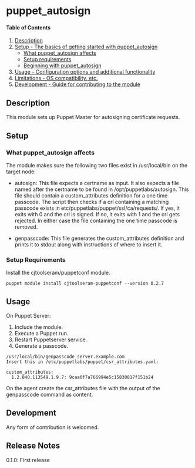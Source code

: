 # puppet_autosign

#### Table of Contents

1. [Description](#description)
1. [Setup - The basics of getting started with puppet_autosign](#setup)
    * [What puppet_autosign affects](#what-puppet_autosign-affects)
    * [Setup requirements](#setup-requirements)
    * [Beginning with puppet_autosign](#beginning-with-puppet_autosign)
1. [Usage - Configuration options and additional functionality](#usage)
1. [Limitations - OS compatibility, etc.](#limitations)
1. [Development - Guide for contributing to the module](#development)

## Description

This module sets up Puppet Master for autosigning certificate requests.

## Setup

### What puppet_autosign affects 

The module makes sure the following two files exist in /usr/local/bin on the target node:

* autosign: This file expects a certname as input. It also expects a file named after the certname to be found in /opt/puppetlabs/autosign. This file should contain a custom_attributes definition for a one time passcode. The script then checks if a crl containing a matching passcode exists in etc/puppetlabs/puppet/ssl/ca/requests/. If yes, it exits with 0 and the crl is signed. If no, it exits with 1 and the crl gets rejected. In either case the file containing the one time passcode is removed.

* genpasscode: This file generates the custom_attributes definition and prints it to stdout along with instructions of where to insert it.

### Setup Requirements 

Install the cjtoolseram/puppetconf module.

```
puppet module install cjtoolseram-puppetconf --version 0.2.7
```

## Usage

On Puppet Server:

1. Include the module.
2. Execute a Puppet run.
3. Restart Puppetserver service.
4. Generate a passcode.

```
/usr/local/bin/genpasscode server.example.com
Insert this in /etc/puppetlabs/puppet/csr_attributes.yaml:

custom_attributes:
  1.2.840.113549.1.9.7: 9caa0f7a766994e5c15830817f151b24
```

On the agent create the csr_attributes file with the output of the genpasscode command as content.

## Development

Any form of contribution is welcomed.

## Release Notes

0.1.0: First release

